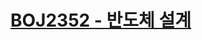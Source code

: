 # [BOJ2352 - 반도체 설계](https://www.acmicpc.net/problem/2352)
<!--tags: binary search, lis in o(n log n)-->
